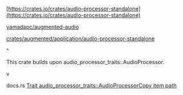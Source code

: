 [https://crates.io/crates/audio-processor-standalone](https://crates.io/crates/audio-processor-standalone)

[yamadapc/augmented-audio](https://github.com/yamadapc/augmented-audio)

[crates/augmented/application/audio-processor-standalone](https://github.com/yamadapc/augmented-audio/tree/master/crates/augmented/application/audio-processor-standalone)

^

This crate builds upon audio_processor_traits::AudioProcessor.

v

docs.rs [Trait audio_processor_traits::AudioProcessorCopy item path](https://docs.rs/audio-processor-traits/latest/audio_processor_traits/trait.AudioProcessor.html)
